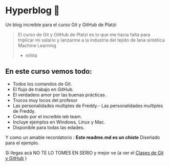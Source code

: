 # Hyperblog 💚
Un blog increible para el curso  Git y GitHub de Platzi

>El curso de Git y GitHub de Platzi es lo que me hacia falta para triplicar mi salario y lanzarme a la industria del tejido de lana sintética Machine Learning
>- niñita

##  En este curso vemos todo:
- Todos los comandos  de Git.
- El flujo de trabajo en GitHub.
- El verdadero amor por las buenas prácticas .
- Trucos muy locos del profesor 
- Las personalidades multiples de Freddy.- Las personalidades multiples de Freddy.
- Creado por el increíble ieb team. 
- Incluye ejemplos en Windows, Linux y Mac.
- Disponible para todas las edades.

 Y como un amable recordatorio : **Este readme.md es un chiste** Diseñado para el ejemplo.
 
 Si llegas acá NO TE LO TOMES EN SERIO y mejor ve (a ver el [Clases de Git y GitHub](http://https://platzi.com/clases/git-github/ "Clases de Git y GitHub") )
